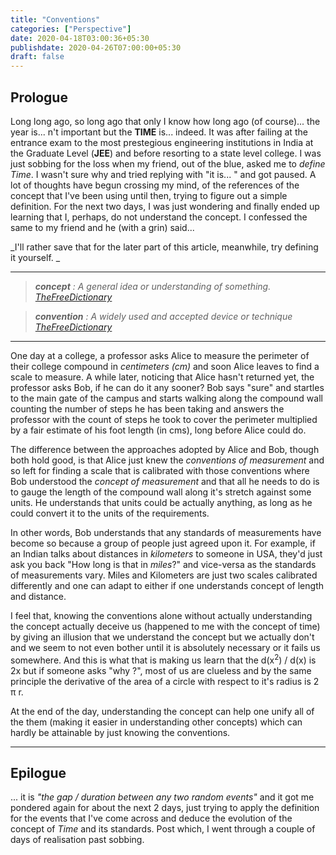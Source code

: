 ```yaml
---
title: "Conventions"
categories: ["Perspective"]
date: 2020-04-18T03:00:36+05:30
publishdate: 2020-04-26T07:00:00+05:30
draft: false
---
```


## Prologue

Long long ago, so long ago that only I know how long ago (of course)... the year is... n't important but the __TIME__ is... indeed. It was after failing at the entrance exam to the most prestegious engineering institutions in India at the Graduate Level (__JEE__) and before resorting to a state level college. I was just sobbing for the loss when my friend, out of the blue, asked me to _define Time_. I wasn't sure why and tried replying with "it is... " and got paused. A lot of thoughts have begun crossing my mind, of the references of the concept that I've been using until then, trying to figure out a simple definition. For the next two days, I was just wondering and finally ended up learning that I, perhaps, do not understand the concept. I confessed the same to my friend and he (with a grin) said... 

_I'll rather save that for the later part of this article, meanwhile, try defining it yourself. _

---

> _**concept** : A general idea or understanding of something. [TheFreeDictionary](https://www.thefreedictionary.com/concept)_

> _**convention** :  A widely used and accepted device or technique [TheFreeDictionary](https://www.thefreedictionary.com/convention)_

---

One day at a college, a professor asks Alice to measure the perimeter of their college compound in _centimeters (cm)_ and soon Alice leaves to find a scale to measure. A while later, noticing that Alice hasn't returned yet, the professor asks Bob, if he can do it any sooner? Bob says "sure" and startles to the main gate of the campus and starts walking along the compound wall counting the number of steps he has been taking and answers the professor with the count of steps he took to cover the perimeter multiplied by a fair estimate of his foot length (in cms), long before Alice could do. 

The difference between the approaches adopted by Alice and Bob, though both hold good, is that Alice just knew the _conventions of measurement_ and so left for finding a scale that is calibrated with those conventions where Bob understood the _concept of measurement_ and that all he needs to do is to gauge the length of the compound wall along it's stretch against some units. He understands that units could be actually anything, as long as he could convert it to the units of the requirements. 

In other words, Bob understands that any standards of measurements have become so because a group of people just agreed upon it. For example, if an Indian talks about distances in _kilometers_ to someone in USA, they'd just ask you back "How long is that in _miles_?" and vice-versa as the standards of measurements vary. Miles and Kilometers are just two scales calibrated differently and one can adapt to either if one understands concept of length and distance. 

I feel that, knowing the conventions alone without actually understanding the concept actually deceive us (happened to me with the concept of time) by giving an illusion that we understand the concept but we actually don't and we seem to not even bother until it is absolutely necessary or it fails us somewhere. And this is what that is making us learn that the d(x<sup>2</sup>) / d(x) is 2x but if someone asks "why ?", most of us are clueless and by the same principle the derivative of the area of a circle with respect to it's radius is 2 &#960; r.

At the end of the day, understanding the concept can help one unify all of the them (making it easier in understanding other concepts) which can hardly be attainable by just knowing the conventions.

---

## Epilogue

... it is _"the gap / duration between any two random events"_ and it got me pondered again for about the next 2 days, just trying to apply the definition for the events that I've come across and deduce the evolution of the concept of _Time_ and its standards. Post which, I went through a couple of days of realisation past sobbing.
